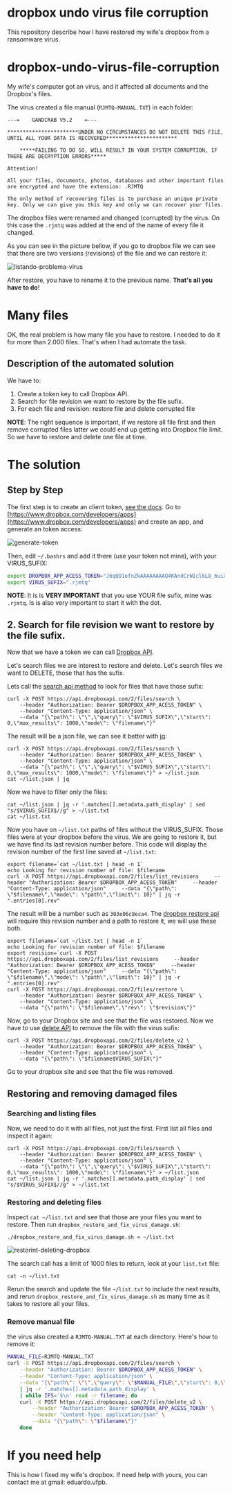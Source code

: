 # dropbox undo virus file corruption

This repository describe how I have restored my wife's dropbox from a ransomware virus.

# dropbox-undo-virus-file-corruption

My wife's computer got an virus, and it affected all documents and the Dropbox's files.

The virus created a file manual (`RJMTQ-MANUAL.TXT`) in each folder:

```
---=    GANDCRAB V5.2    =--- 

***********************UNDER NO CIRCUMSTANCES DO NOT DELETE THIS FILE, UNTIL ALL YOUR DATA IS RECOVERED***********************

	*****FAILING TO DO SO, WILL RESULT IN YOUR SYSTEM CORRUPTION, IF THERE ARE DECRYPTION ERRORS*****

Attention! 

All your files, documents, photos, databases and other important files are encrypted and have the extension: .RJMTQ

The only method of recovering files is to purchase an unique private key. Only we can give you this key and only we can recover your files.
```

The dropbox files were renamed and changed (corrupted) by the virus. On this case the `.rjmtq` was added at the end of the name of every file it changed.

As you can see in the picture bellow, if you go to dropbox file we can see that there are two versions (revisions) of the file and we can restore it:

![listando-problema-virus](https://user-images.githubusercontent.com/3603111/56471293-378cfe80-6427-11e9-9bf1-3d861c99a808.gif)

After restore, you have to rename it to the previous name. **That's all you have to do**!

# Many files

OK, the real problem is how many file you have to restore. I needed to do it for more than 2.000 files. That's when I had automate the task.

## Description of the automated solution

We have to:

1. Create a token key to call Dropbox API.
2. Search for file revision we want to restore by the file sufix.
3. For each file and revision: restore file and delete corrupted file

**NOTE**: The right sequence is important, if we restore all file first and then remove corrupted files latter we could end up getting into Dropbox file limit. So we have to restore and delete one file at time.

# The solution

## Step by Step

The first step is to create an client token, [see the docs](https://www.dropbox.com/developers/reference/getting-started#app%20console). Go to [https://www.dropbox.com/developers/apps](https://www.dropbox.com/developers/apps) and create an app, and generate an token access:

![generate-token](https://user-images.githubusercontent.com/3603111/56471595-a4ee5e80-642a-11e9-9147-560dc1c491fc.gif)

Then, edit `~/.bashrs` and add it there (use your token not mine), with your VIRUS_SUFIX:

```bash
export DROPBOX_APP_ACESS_TOKEN="J6qQO1efnZkAAAAAAAAQ4KAndCrWIcl6L8_6uiXgScNUyL5lJcWPOUUxulZj-BQL"
export VIRUS_SUFIX=".rjmtq"
```

**NOTE**: It is is **VERY IMPORTANT** that you use YOUR file sufix, mine was `.rjmtq`. Is is also very important to start it with the dot.


## 2. Search for file revision we want to restore by the file sufix.

Now that we have a token we can call [Dropbox API](https://www.dropbox.com/developers/documentation/http/documentation).

Let's search files we are interest to restore and delete. Let's search files we want to DELETE, those that has the sufix.

Lets call the [search api method](https://www.dropbox.com/developers/documentation/http/documentation#files-search) to look for files that have those sufix:


```
curl -X POST https://api.dropboxapi.com/2/files/search \
    --header "Authorization: Bearer $DROPBOX_APP_ACESS_TOKEN" \
    --header "Content-Type: application/json" \
    --data "{\"path\": \"\",\"query\": \"$VIRUS_SUFIX\",\"start\": 0,\"max_results\": 1000,\"mode\": \"filename\"}"
```

The result will be a json file, we can see it better with [jq](https://stedolan.github.io/jq/):

```
curl -X POST https://api.dropboxapi.com/2/files/search \
    --header "Authorization: Bearer $DROPBOX_APP_ACESS_TOKEN" \
    --header "Content-Type: application/json" \
    --data "{\"path\": \"\",\"query\": \"$VIRUS_SUFIX\",\"start\": 0,\"max_results\": 1000,\"mode\": \"filename\"}" > ~/list.json
cat ~/list.json | jq
```

Now we have to filter only the files:

```
cat ~/list.json | jq -r '.matches[].metadata.path_display' | sed "s/$VIRUS_SUFIX$//g" > ~/list.txt
cat ~/list.txt
```

Now you have on `~/list.txt` paths of files without the VIRUS_SUFIX. Those files were at your dropbox before the virus. We are going to restore it, but we have find its last revision number before. This code will display the revision number of the first line saved at `~/list.txt`:

```
export filename=`cat ~/list.txt | head -n 1`
echo Looking for revision number of file: $filename
curl -X POST https://api.dropboxapi.com/2/files/list_revisions     --header "Authorization: Bearer $DROPBOX_APP_ACESS_TOKEN"     --header "Content-Type: application/json"     --data "{\"path\": \"$filename\",\"mode\": \"path\",\"limit\": 10}" | jq -r ".entries[0].rev"
```

The result will be a number such as `303e06c8eca4`. The [dropbox restore api](https://www.dropbox.com/developers/documentation/http/documentation#files-restore) will require this revision number and a path to restore it, we will use these both.

```
export filename=`cat ~/list.txt | head -n 1`
echo Looking for revision number of file: $filename
export revision=`curl -X POST https://api.dropboxapi.com/2/files/list_revisions     --header "Authorization: Bearer $DROPBOX_APP_ACESS_TOKEN"     --header "Content-Type: application/json"     --data "{\"path\": \"$filename\",\"mode\": \"path\",\"limit\": 10}" | jq -r ".entries[0].rev"`
curl -X POST https://api.dropboxapi.com/2/files/restore \
    --header "Authorization: Bearer $DROPBOX_APP_ACESS_TOKEN" \
    --header "Content-Type: application/json" \
    --data "{\"path\": \"$filename\",\"rev\": \"$revision\"}"
```

Now, go to your Dropbox site and see that the file was restored. Now we have to use [delete API](https://www.dropbox.com/developers/documentation/http/documentation#files-delete) to remove the file with the virus sufix:

```
curl -X POST https://api.dropboxapi.com/2/files/delete_v2 \
    --header "Authorization: Bearer $DROPBOX_APP_ACESS_TOKEN" \
    --header "Content-Type: application/json" \
    --data "{\"path\": \"$filename$VIRUS_SUFIX\"}"
```

Go to your dropbox site and see that the file was removed.

## Restoring and removing damaged files

### Searching and listing files

Now, we need to do it with all files, not just the first. First list all files and inspect it again:

```
curl -X POST https://api.dropboxapi.com/2/files/search \
    --header "Authorization: Bearer $DROPBOX_APP_ACESS_TOKEN" \
    --header "Content-Type: application/json" \
    --data "{\"path\": \"\",\"query\": \"$VIRUS_SUFIX\",\"start\": 0,\"max_results\": 1000,\"mode\": \"filename\"}" > ~/list.json
cat ~/list.json | jq -r '.matches[].metadata.path_display' | sed "s/$VIRUS_SUFIX$//g" > ~/list.txt
```

### Restoring and deleting files

Inspect `cat ~/list.txt` and see that those are your files you want to restore. Then run `dropbox_restore_and_fix_virus_damage.sh`:

```
./dropbox_restore_and_fix_virus_damage.sh < ~/list.txt
```

![restorint-deleting-dropbox](https://user-images.githubusercontent.com/3603111/56474271-e80df900-644d-11e9-8f8e-c9643bf8a115.gif)

The search call has a limit of 1000 files to return, look at your `list.txt` file:

```
cat -n ~/list.txt
```

Rerun the search and update the file `~/list.txt` to include the next results, and rerun `dropbox_restore_and_fix_virus_damage.sh` as many time as it takes to restore all your files.

### Remove manual file

the virus also created a `RJMTQ-MANUAL.TXT` at each directory. Here's how to remove it:


```bash
MANUAL_FILE=RJMTQ-MANUAL.TXT
curl -X POST https://api.dropboxapi.com/2/files/search \
    --header "Authorization: Bearer $DROPBOX_APP_ACESS_TOKEN" \
    --header "Content-Type: application/json" \
    --data "{\"path\": \"\",\"query\": \"$MANUAL_FILE\",\"start\": 0,\"max_results\": 1000,\"mode\": \"filename\"}" \
    | jq -r '.matches[].metadata.path_display' \
    | while IFS='$\n' read -r filename; do 
    curl -X POST https://api.dropboxapi.com/2/files/delete_v2 \
        --header "Authorization: Bearer $DROPBOX_APP_ACESS_TOKEN" \
        --header "Content-Type: application/json" \
        --data "{\"path\": \"$filename\"}"
    done
```


# If you need help

This is how I fixed my wife's dropbox. If need help with yours, you can contact me at gmail: eduardo.ufpb.

